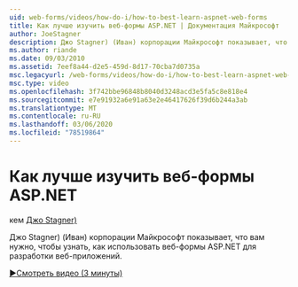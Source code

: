 ```yaml
---
uid: web-forms/videos/how-do-i/how-to-best-learn-aspnet-web-forms
title: Как лучше изучить веб-формы ASP.NET | Документация Майкрософт
author: JoeStagner
description: Джо Stagner) (Иван) корпорации Майкрософт показывает, что вам нужно, чтобы узнать, как использовать веб-формы ASP.NET для разработки веб-приложений.
ms.author: riande
ms.date: 09/03/2010
ms.assetid: 7eef8a44-d2e5-459d-8d17-70cba7d0735a
msc.legacyurl: /web-forms/videos/how-do-i/how-to-best-learn-aspnet-web-forms
msc.type: video
ms.openlocfilehash: 3f742bbe96848b8040d3248acd3e5fa5c8e818e4
ms.sourcegitcommit: e7e91932a6e91a63e2e46417626f39d6b244a3ab
ms.translationtype: MT
ms.contentlocale: ru-RU
ms.lasthandoff: 03/06/2020
ms.locfileid: "78519864"
---
```

# <a name="how-to-best-learn-aspnet-web-forms"></a>Как лучше изучить веб-формы ASP.NET

кем [Джо Stagner)](https://github.com/JoeStagner)

Джо Stagner) (Иван) корпорации Майкрософт показывает, что вам нужно, чтобы узнать, как использовать веб-формы ASP.NET для разработки веб-приложений.

[&#9654;Смотреть видео (3 минуты)](https://channel9.msdn.com/Blogs/ASP-NET-Site-Videos/how-to-best-learn-aspnet-web-forms)

